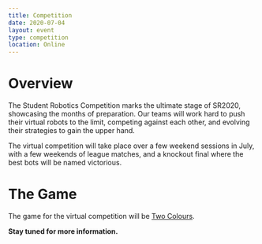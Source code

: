 ```yaml
---
title: Competition
date: 2020-07-04
layout: event
type: competition
location: Online
---
```


# Overview

The Student Robotics Competition marks the ultimate stage of SR2020, showcasing the months of preparation. Our teams will work hard to push their virtual robots to the limit, competing against each other, and evolving their strategies to gain the upper hand.

The virtual competition will take place over a few weekend sessions in July, with a few weekends of league matches, and a knockout final where the best bots will be named victorious.

# The Game

The game for the virtual competition will be [Two Colours](https://studentrobotics.org/docs/resources/2020/rulebook.pdf).

**Stay tuned for more information.**
